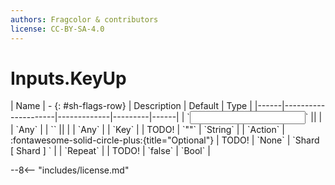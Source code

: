 ```yaml
---
authors: Fragcolor & contributors
license: CC-BY-SA-4.0
---
```



# Inputs.KeyUp

<div class="sh-parameters" markdown="1">
| Name | - {: #sh-flags-row} | Description | Default | Type |
|------|---------------------|-------------|---------|------|
| `<input>` || | | `Any` |
| `<output>` || | | `Any` |
| `Key` |  | TODO! | `""` | `String` |
| `Action` | :fontawesome-solid-circle-plus:{title="Optional"}  | TODO! | `None` | `Shard [ Shard ] ` |
| `Repeat` |  | TODO! | `false` | `Bool` |

</div>



--8<-- "includes/license.md"
